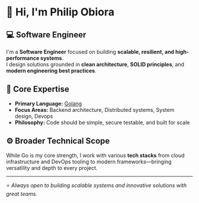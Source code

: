 # 👋 Hi, I'm Philip Obiora

## 💻 Software  Engineer

I'm a **Software Engineer** focused on building **scalable, resilient, and high-performance systems**.  
I design solutions grounded in **clean architecture**, **SOLID principles**, and **modern engineering best practices**.

## 🧠 Core Expertise
- **Primary Language:** [Golang](https://go.dev/)
- **Focus Areas:** Backend architecture, Distributed systems, System design, Devops 
- **Philosophy:** Code should be simple, secure testable, and built for scale

## ⚙️ Broader Technical Scope
While Go is my core strength, I work with various  **tech stacks** from cloud infrastructure and DevOps tooling to modern frameworks—bringing versatility and depth to every project.

---

⭐️ *Always open to building scalable systems and innovative solutions with great teams.*

